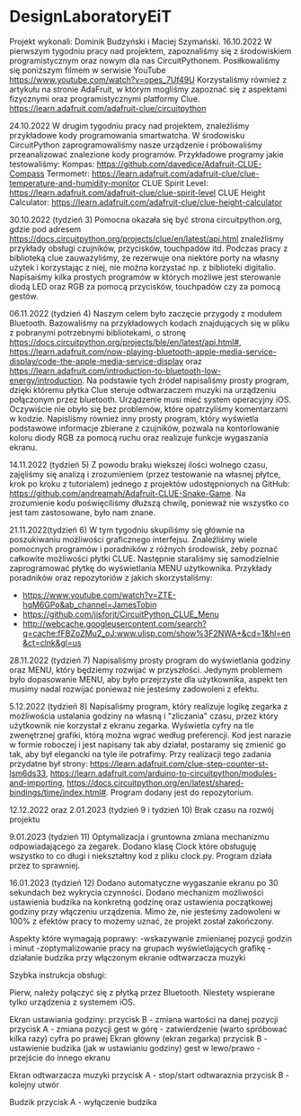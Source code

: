 # DesignLaboratoryEiT
Projekt wykonali: Dominik Budzyński i Maciej Szymański.
16.10.2022
W pierwszym tygodniu pracy nad projektem, zapoznaliśmy się z środowiskiem programistycznym oraz nowym dla nas CircuitPythonem.
Posiłkowaliśmy się poniższym filmem w serwisie YouTube
https://www.youtube.com/watch?v=opes_7Uf49U
Korzystaliśmy również z artykułu na stronie AdaFruit, w którym mogliśmy zapoznać się z aspektami fizycznymi oraz programistycznymi platformy Clue.
https://learn.adafruit.com/adafruit-clue/circuitpython

24.10.2022
W drugim tygodniu pracy nad projektem, znaleźliśmy przykładowe kody programowania smartwatcha. W środowisku CircuitPython zaprogramowaliśmy nasze urządzenie i próbowaliśmy przeanalizować znalezione kody programów.
Przykładowe programy jakie testowaliśmy:
Kompas: https://github.com/davedice/Adafruit-CLUE-Compass
Termometr: https://learn.adafruit.com/adafruit-clue/clue-temperature-and-humidity-monitor
CLUE Spirit Level: https://learn.adafruit.com/adafruit-clue/clue-spirit-level
CLUE Height Calculator: https://learn.adafruit.com/adafruit-clue/clue-height-calculator

30.10.2022 (tydzień 3)
Pomocna okazała się być strona circuitpython.org, gdzie pod adresem https://docs.circuitpython.org/projects/clue/en/latest/api.html znaleźliśmy przykłady obsługi czujników, przycisków, touchpadów itd. Podczas pracy z biblioteką clue zauważyliśmy, że rezerwuje ona niektóre porty na własny użytek i korzystając z niej, nie można korzystać np. z biblioteki digitalio. Napisaiśmy kilka prostych programów w których możliwe jest sterowanie diodą LED oraz RGB za pomocą przycisków, touchpadów czy za pomocą gestów.

06.11.2022 (tydzień 4)
Naszym celem było zaczęcie przygody z modułem Bluetooth. Bazowaliśmy na przykładowych kodach znajdujących się w pliku z pobranymi potrzebnymi bibliotekami, o stronę https://docs.circuitpython.org/projects/ble/en/latest/api.html#, https://learn.adafruit.com/now-playing-bluetooth-apple-media-service-display/code-the-apple-media-service-display oraz https://learn.adafruit.com/introduction-to-bluetooth-low-energy/introduction.
Na podstawie tych źródeł napisaliśmy prosty program, dzięki któremu płytka Clue steruje odtwarzaczem muzyki na urządzeniu połączonym przez bluetooth. Urządzenie musi mieć system operacyjny iOS. Oczywiście nie obyło się bez problemów, które opatrzyliśmy komentarzami w kodzie. Napisliśmy również inny prosty program, który wyświetla podstawowe informacje zbierane z czujników, pozwala na kontorlowanie koloru diody RGB za pomocą ruchu oraz realizuje funkcje wygaszania ekranu.

14.11.2022 (tydzień 5)
Z powodu braku wiekszej ilości wolnego czasu, zajęliśmy się analizą i zrozumieniem (przez testowanie na własnej płytce, krok po kroku z tutorialem) jednego z projektów udostępnionych na GitHub: https://github.com/andreamah/Adafruit-CLUE-Snake-Game. Na zrozumienie kodu poświęciliśmy dłuższą chwilę, ponieważ nie wszystko co jest tam zastosowane, było nam znane.

21.11.2022(tydzień 6) W tym tygodniu skupiliśmy się głównie na poszukiwaniu możliwości graficznego interfejsu. Znaleźliśmy wiele pomocnych programów i poradników z różnych środowisk, żeby poznać całkowite możliwości płytki CLUE. Następnie staraliśmy się samodzielnie zaprogramować płytkę do wyświetlania MENU użytkownika.
Przykłady poradników oraz repozytoriów z jakich skorzystaliśmy:
- https://www.youtube.com/watch?v=ZTE-hqM6GPo&ab_channel=JamesTobin
- https://github.com/jisforjt/CircuitPython_CLUE_Menu
- http://webcache.googleusercontent.com/search?q=cache:fFBZoZMu2_oJ:www.ulisp.com/show%3F2NWA+&cd=1&hl=en&ct=clnk&gl=us

28.11.2022 (tydzień 7) Napisaliśmy prosty program do wyświetlania godziny oraz MENU, który będziemy rozwijać w przyszłości. Jedynym problemem było dopasowanie MENU, aby było przejrzyste dla użytkownika, aspekt ten musimy nadal rozwijać ponieważ nie jesteśmy zadowoleni z efektu.

5.12.2022 (tydzień 8) Napisaliśmy program, który realizuje logikę zegarka z możliwościa ustalania godziny na własną i "zliczania" czasu, przez który użytkownik nie korzystał z ekranu zegarka. Wyświetla cyfry na tle zwenętrznej grafiki, którą można wgrać według preferencji. Kod jest narazie w formie roboczej i jest napisany tak aby działał, postaramy się zmienić go tak, aby był elegancki na tyle ile potrafimy. Przy realizacji tego zadania przydatne był strony: https://learn.adafruit.com/clue-step-counter-st-lsm6ds33, https://learn.adafruit.com/arduino-to-circuitpython/modules-and-importing, https://docs.circuitpython.org/en/latest/shared-bindings/time/index.html#. Program dodany jest do repozytorium.

12.12.2022 oraz 2.01.2023 (tydzień 9 i tydzień 10) Brak czasu na rozwój projektu

9.01.2023 (tydzień 11) Optymalizacja i gruntowna zmiana mechanizmu odpowiadającego za zegarek. Dodano klasę Clock które obsługuję wszystko to co długi i niekształtny kod z pliku clock.py. Program działa przez to sprawniej.

16.01.2023 (tydzień 12) Dodano automatyczne wygaszanie ekranu po 30 sekundach bez wykrycia czynności. Dodano mechanizm możliwości ustawienia budzika na konkretną godzinę oraz ustawienia początkowej godziny przy włączeniu urządzenia. Mimo że, nie jesteśmy zadowoleni w 100% z efektów pracy to możemy uznać, że projekt został zakończony.

Aspekty które wymagają poprawy:
-wskazywanie zmienianej pozycji godzin i minut
-zoptymalizowanie pracy na grupach wyświetlających grafikę
-działanie budzika przy włączonym ekranie odtwarzacza muzyki

Szybka instrukcja obsługi:

Pierw, należy połączyć się z płytką przez Bluetooth.
Niestety wspierane tylko urządzenia z systemem iOS.

Ekran ustawiania godziny:
przycisk B - zmiana wartości na danej pozycji
przycisk A - zmiana pozycji
gest w górę - zatwierdzenie (warto spróbować kilka razy)
cyfra po prawej
Ekran główny (ekran zegarka)
przycisk B - ustawienie budzika (jak w ustawianiu godziny)
gest w lewo/prawo - przejście do innego ekranu

Ekran odtwarzacza muzyki
przycisk A - stop/start odtwaraznia
przycisk B - kolejny utwór

Budzik
przycisk A - wyłączenie budzika

